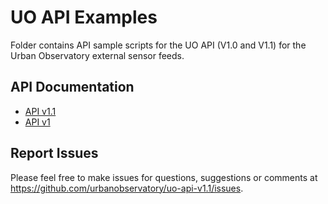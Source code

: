 # UO API Examples

Folder contains API sample scripts for the UO API (V1.0 and V1.1) for the Urban Observatory external sensor feeds.

## API Documentation

- [API v1.1](https://newcastle.urbanobservatory.ac.uk/api_docs/)
- [API v1](http://uoweb1.ncl.ac.uk/api_page/)


## Report Issues

Please feel free to make issues for questions, suggestions or comments at https://github.com/urbanobservatory/uo-api-v1.1/issues.
